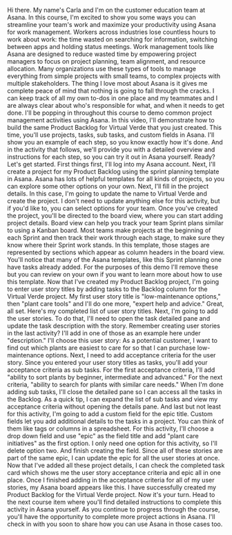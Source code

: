 Hi there. My name's Carla and I'm on the customer education team at Asana. In
this course, I'm excited to show you some ways you can streamline your team's
work and maximize your productivity using Asana for work management. Workers
across industries lose countless hours to work about work: the time wasted on
searching for information, switching between apps and holding status meetings.
Work management tools like Asana are designed to reduce wasted time by
empowering project managers to focus on project planning, team alignment, and
resource allocation. Many organizations use these types of tools to manage
everything from simple projects with small teams, to complex projects with
multiple stakeholders. The thing I love most about Asana is it gives me complete
peace of mind that nothing is going to fall through the cracks. I can keep track
of all my own to-dos in one place and my teammates and I are always clear about
who's responsible for what, and when it needs to get done. I'll be popping in
throughout this course to demo common project management activities using Asana.
In this video, I'll demonstrate how to build the same Product Backlog for
Virtual Verde that you just created. This time, you'll use projects, tasks, sub
tasks, and custom fields in Asana. I'll show you an example of each step, so you
know exactly how it's done. And in the activity that follows, we'll provide you
with a detailed overview and instructions for each step, so you can try it out
in Asana yourself. Ready? Let's get started. First things first, I'll log into
my Asana account. Next, I'll create a project for my Product Backlog using the
sprint planning template in Asana. Asana has lots of helpful templates for all
kinds of projects, so you can explore some other options on your own. Next, I'll
fill in the project details. In this case, I'm going to update the name to
Virtual Verde and create the project. I don't need to update anything else for
this activity, but if you'd like to, you can select options for your team. Once
you've created the project, you'll be directed to the board view, where you can
start adding project details. Board view can help you track your team Sprint
plans similar to using a Kanban board. Most teams make projects at the beginning
of each Sprint and then track their work through each stage, to make sure they
know where their Sprint work stands. In this template, those stages are
represented by sections which appear as column headers in the board view. You'll
notice that many of the Asana templates, like this Sprint planning one have
tasks already added. For the purposes of this demo I'll remove these but you can
review on your own if you want to learn more about how to use this template. Now
that I've created my Product Backlog project, I'm going to enter user story
titles by adding tasks to the Backlog column for the Virtual Verde project. My
first user story title is "low-maintenance options," then "plant care tools" and
I'll do one more, "expert help and advice." Great, all set. Here's my completed
list of user story titles. Next, I'm going to add the user stories. To do that,
I'll need to open the task detailed pane and update the task description with
the story. Remember creating user stories in the last activity? I'll add in one
of those as an example here under "description." I'll choose this user story: As
a potential customer, I want to find out which plants are easiest to care for so
that I can purchase low-maintenance options. Next, I need to add acceptance
criteria for the user story. Since you entered your user story titles as tasks,
you'll add your acceptance criteria as sub tasks. For the first acceptance
criteria, I'll add "ability to sort plants by beginner, intermediate and
advanced." For the next criteria, "ability to search for plants with similar
care needs." When I'm done adding sub tasks, I'll close the detailed pane so I
can access all the tasks in the Backlog. As a quick tip, I can expand the list
of sub tasks and view my acceptance criteria without opening the details pane.
And last but not least for this activity, I'm going to add a custom field for
the epic title. Custom fields let you add additional details to the tasks in a
project. You can think of them like tags or columns in a spreadsheet. For this
activity, I'll choose a drop down field and use "epic" as the field title and
add "plant care initiatives" as the first option. I only need one option for
this activity, so I'll delete option two. And finish creating the field. Since
all of these stories are part of the same epic, I can update the epic for all
the user stories at once. Now that I've added all these project details, I can
check the completed task card which shows me the user story acceptance criteria
and epic all in one place. Once I finished adding in the acceptance criteria for
all of my user stories, my Asana board appears like this. I have successfully
created my Product Backlog for the Virtual Verde project. Now it's your turn.
Head to the next course item where you'll find detailed instructions to complete
this activity in Asana yourself. As you continue to progress through the course,
you'll have the opportunity to complete more project actions in Asana. I'll
check in with you soon to share how you can use Asana in those cases too.